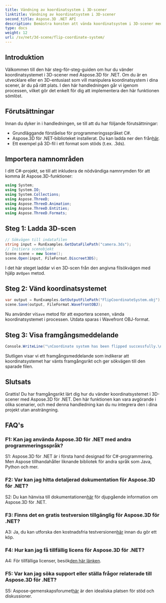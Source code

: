 ```yaml
---
title: Vändning av koordinatsystem i 3D-scener
linktitle: Vändning av koordinatsystem i 3D-scener
second_title: Aspose.3D .NET API
description: Bemästra konsten att vända koordinatsystem i 3D-scener med Aspose.3D för .NET. Följ vår steg-för-steg-guide för sömlös implementering.
type: docs
weight: 12
url: /sv/net/3d-scene/flip-coordinate-system/
---
```

## Introduktion

Välkommen till den här steg-för-steg-guiden om hur du vänder koordinatsystemet i 3D-scener med Aspose.3D för .NET. Om du är en utvecklare eller en 3D-entusiast som vill manipulera koordinatsystem i dina scener, är du på rätt plats. I den här handledningen går vi igenom processen, vilket gör det enkelt för dig att implementera den här funktionen sömlöst.

## Förutsättningar

Innan du dyker in i handledningen, se till att du har följande förutsättningar:

- Grundläggande förståelse för programmeringsspråket C#.
- Aspose.3D för .NET-biblioteket installerat. Du kan ladda ner den från[här](https://releases.aspose.com/3d/net/).
- Ett exempel på 3D-fil i ett format som stöds (t.ex. .3ds).

## Importera namnområden

I ditt C#-projekt, se till att inkludera de nödvändiga namnrymden för att komma åt Aspose.3D-funktioner:

```csharp
using System;
using System.IO;
using System.Collections;
using Aspose.ThreeD;
using Aspose.ThreeD.Animation;
using Aspose.ThreeD.Entities;
using Aspose.ThreeD.Formats;
```

## Steg 1: Ladda 3D-scen

```csharp
// Sökvägen till indatafilen
string input = RunExamples.GetDataFilePath("camera.3ds");            
// Initiera scenobjekt
Scene scene = new Scene();
scene.Open(input, FileFormat.Discreet3DS);
```

 I det här steget laddar vi en 3D-scen från den angivna filsökvägen med hjälp av`Open` metod.

## Steg 2: Vänd koordinatsystemet

```csharp
var output = RunExamples.GetOutputFilePath("FlipCoordinateSystem.obj");
scene.Save(output, FileFormat.WavefrontOBJ);
```

 Nu använder vi`Save` metod för att exportera scenen, vända koordinatsystemet i processen. Utdata sparas i Wavefront OBJ-format.

## Steg 3: Visa framgångsmeddelande

```csharp
Console.WriteLine("\nCoordinate system has been flipped successfully.\nFile saved at " + output);
```

Slutligen visar vi ett framgångsmeddelande som indikerar att koordinatsystemet har vänts framgångsrikt och ger sökvägen till den sparade filen.

## Slutsats

Grattis! Du har framgångsrikt lärt dig hur du vänder koordinatsystemet i 3D-scener med Aspose.3D för .NET. Den här funktionen kan vara avgörande i olika scenarier, och med denna handledning kan du nu integrera den i dina projekt utan ansträngning.

## FAQ's

### F1: Kan jag använda Aspose.3D för .NET med andra programmeringsspråk?

S1: Aspose.3D för .NET är i första hand designad för C#-programmering. Men Aspose tillhandahåller liknande bibliotek för andra språk som Java, Python och mer.

### F2: Var kan jag hitta detaljerad dokumentation för Aspose.3D för .NET?

 S2: Du kan hänvisa till dokumentationen[här](https://reference.aspose.com/3d/net/) för djupgående information om Aspose.3D för .NET.

### F3: Finns det en gratis testversion tillgänglig för Aspose.3D för .NET?

 A3: Ja, du kan utforska den kostnadsfria testversionen[här](https://releases.aspose.com/) innan du gör ett köp.

### F4: Hur kan jag få tillfällig licens för Aspose.3D för .NET?

 A4: För tillfälliga licenser, besök[den här länken](https://purchase.aspose.com/temporary-license/).

### F5: Var kan jag söka support eller ställa frågor relaterade till Aspose.3D för .NET?

 S5: Aspose-gemenskapsforumet[här](https://forum.aspose.com/c/3d/18) är den idealiska platsen för stöd och diskussioner.